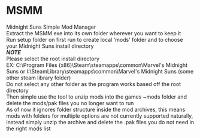 # MSMM
Midnight Suns Simple Mod Manager  
Extract the MSMM.exe into its own folder wherever you want to keep it  
Run setup folder on first run to create local 'mods' folder and to choose your Midnight Suns install directory  
***NOTE***  
Please select the root install directory  
EX: C:\Program Files (x86)\Steam\steamapps\common\Marvel's Midnight Suns or I:\SteamLibrary\steamapps\common\Marvel's Midnight Suns (some other steam library folder)  
Do not select any other folder as the program works based off the root directory  
Then simple use the tool to unzip mods into the games ~mods folder and delete the mods/pak files you no longer want to run  
As of now it ignores folder structure inside the mod archives, this means mods with folders for multiple options are not currently supported naturally, instead simply  unzip the archive and delete the .pak files you do not need in the right mods list  
